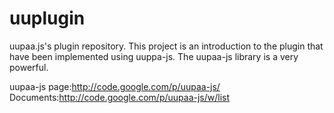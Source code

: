 uuplugin
========

uupaa.js's plugin repository.
This project is an introduction to the plugin that have been implemented using uuppa-js.
The uupaa-js library is a very powerful.

uupaa-js page:<http://code.google.com/p/uupaa-js/>
Documents:<http://code.google.com/p/uupaa-js/w/list>
